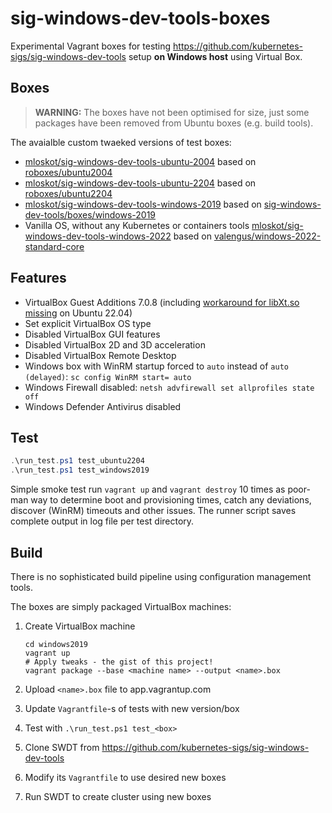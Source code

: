 # sig-windows-dev-tools-boxes

Experimental Vagrant boxes for testing https://github.com/kubernetes-sigs/sig-windows-dev-tools setup **on Windows host** using Virtual Box.

## Boxes

> **WARNING:** The boxes have not been optimised for size, just some packages have been removed from Ubuntu boxes (e.g. build tools).

The avaialble custom twaeked versions of test boxes:

- [mloskot/sig-windows-dev-tools-ubuntu-2004](https://app.vagrantup.com/mloskot/boxes/sig-windows-dev-tools-ubuntu-2004) based on [roboxes/ubuntu2004](https://app.vagrantup.com/roboxes/boxes/ubuntu2004)
- [mloskot/sig-windows-dev-tools-ubuntu-2204](https://app.vagrantup.com/mloskot/boxes/sig-windows-dev-tools-ubuntu-2204) based on [roboxes/ubuntu2204](https://app.vagrantup.com/roboxes/boxes/ubuntu2204)
- [mloskot/sig-windows-dev-tools-windows-2019](https://app.vagrantup.com/mloskot/boxes/sig-windows-dev-tools-windows-2019) based on [sig-windows-dev-tools/boxes/windows-2019](https://app.vagrantup.com/sig-windows-dev-tools/boxes/windows-2019)
- Vanilla OS, without any Kubernetes or containers tools [mloskot/sig-windows-dev-tools-windows-2022](https://app.vagrantup.com/mloskot/boxes/sig-windows-dev-tools-windows-2022) based on [valengus/windows-2022-standard-core](https://app.vagrantup.com/valengus/boxes/windows-2022-standard-core)

## Features

- VirtualBox Guest Additions 7.0.8 (including [workaround for libXt.so missing](https://github.com/dotless-de/vagrant-vbguest/issues/425#issuecomment-1515225030) on Ubuntu 22.04)
- Set explicit VirtualBox OS type
- Disabled VirtualBox GUI features
- Disabled VirtualBox 2D and 3D acceleration
- Disabled VirtualBox Remote Desktop
- Windows box with WinRM startup forced to `auto` instead of `auto (delayed)`: `sc config WinRM start= auto`
- Windows Firewall disabled: `netsh advfirewall set allprofiles state off`
- Windows Defender Antivirus disabled

## Test

```powershell
.\run_test.ps1 test_ubuntu2204
.\run_test.ps1 test_windows2019
```

Simple smoke test run `vagrant up` and `vagrant destroy` 10 times as poor-man way to determine
boot and provisioning times, catch any deviations, discover (WinRM) timeouts and other issues.
The runner script saves complete output in log file per test directory.

## Build

There is no sophisticated build pipeline using configuration management tools.

The boxes are simply packaged VirtualBox machines:

1. Create VirtualBox machine

    ```console
    cd windows2019
    vagrant up
    # Apply tweaks - the gist of this project!
    vagrant package --base <machine name> --output <name>.box
    ```

2. Upload `<name>.box` file to app.vagrantup.com
3. Update `Vagrantfile`-s of tests with new version/box
4. Test with `.\run_test.ps1 test_<box>`
5. Clone SWDT from https://github.com/kubernetes-sigs/sig-windows-dev-tools 
6. Modify its `Vagrantfile` to use desired new boxes
7. Run SWDT to create cluster using new boxes
